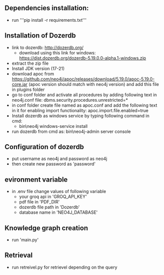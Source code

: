 ## Dependencies installation:

- run '''pip install -r requirements.txt'''


## Installation of Dozerdb

- link to dozerdb: http://dozerdb.org/
    - download using this link for windows: https://dist.dozerdb.org/dozerdb-5.19.0.0-alpha.1-windows.zip
- extract the zip file
- Install JDK version (17-21)
- download apoc from https://github.com/neo4j/apoc/releases/download/5.19.0/apoc-5.19.0-core.jar (apoc version should match with neo4j version) and add this file in plugins folder
- go to conf folder and activate all procedures by adding following text in neo4j.conf file: dbms.security.procedures.unrestricted=*
- in conf folder create file named as apoc.conf and add the following text in it for enabling import functionality: apoc.import.file.enabled=true
- Install dozerdb as windows service by typing following command in cmd:
    - bin\neo4j windows-service install
- run dozerdb from cmd as: bin\neo4j-admin server console


## Configuration of dozerdb
- put username as neo4j and password as neo4j
- then create new password as 'password'



## evironment variable

- in .env file change values of following variable
    - your groq api in 'GROQ_API_KEY'
    - pdf file in 'PDF_DIR'
    - dozerdb file path in 'Dozerdb'
    - database name in 'NEO4J_DATABASE'


## Knowledge graph creation

- run 'main.py'


## Retrieval

- run retreivel.py for retrievel depending on the query



